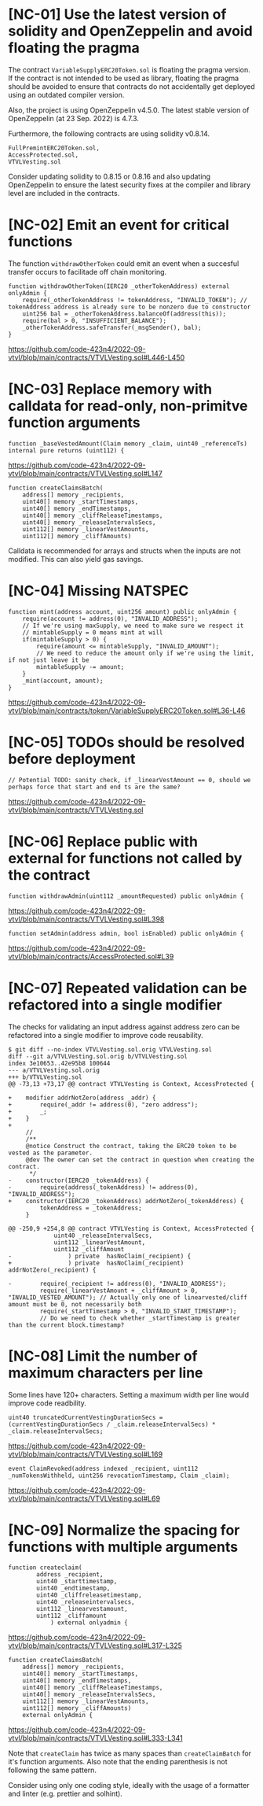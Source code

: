 # [NC-01] Use the latest version of solidity and OpenZeppelin and avoid floating the pragma

The contract `VariableSupplyERC20Token.sol` is floating the pragma version. If the contract is not intended to be used as library, floating the pragma should be avoided to ensure that contracts do not accidentally get deployed using an outdated compiler version.

Also, the project is using OpenZeppelin v4.5.0. The latest stable version of OpenZeppelin (at 23 Sep. 2022) is 4.7.3.

Furthermore, the following contracts are using solidity v0.8.14.

```solidity
FullPremintERC20Token.sol,
AccessProtected.sol,
VTVLVesting.sol
```

Consider updating solidity to 0.8.15 or 0.8.16 and also updating OpenZeppelin to  ensure the latest security fixes at the compiler and library level are included in the contracts.

# [NC-02] Emit an event for critical functions

The function `withdrawOtherToken` could emit an event when a succesful transfer occurs to facilitade off chain monitoring.

```solidity
function withdrawOtherToken(IERC20 _otherTokenAddress) external onlyAdmin {
    require(_otherTokenAddress != tokenAddress, "INVALID_TOKEN"); // tokenAddress address is already sure to be nonzero due to constructor
    uint256 bal = _otherTokenAddress.balanceOf(address(this));
    require(bal > 0, "INSUFFICIENT_BALANCE");
    _otherTokenAddress.safeTransfer(_msgSender(), bal);
}
```

https://github.com/code-423n4/2022-09-vtvl/blob/main/contracts/VTVLVesting.sol#L446-L450

# [NC-03] Replace memory with calldata for read-only, non-primitve function arguments

```solidity
function _baseVestedAmount(Claim memory _claim, uint40 _referenceTs) internal pure returns (uint112) {
```

https://github.com/code-423n4/2022-09-vtvl/blob/main/contracts/VTVLVesting.sol#L147

```solidity
function createClaimsBatch(
    address[] memory _recipients, 
    uint40[] memory _startTimestamps, 
    uint40[] memory _endTimestamps, 
    uint40[] memory _cliffReleaseTimestamps, 
    uint40[] memory _releaseIntervalsSecs, 
    uint112[] memory _linearVestAmounts, 
    uint112[] memory _cliffAmounts) 
```

Calldata is recommended for arrays and structs when the inputs are not modified. This can also yield gas savings.

# [NC-04] Missing NATSPEC

```solidity
function mint(address account, uint256 amount) public onlyAdmin {
    require(account != address(0), "INVALID_ADDRESS");
    // If we're using maxSupply, we need to make sure we respect it
    // mintableSupply = 0 means mint at will
    if(mintableSupply > 0) {
        require(amount <= mintableSupply, "INVALID_AMOUNT");
        // We need to reduce the amount only if we're using the limit, if not just leave it be
        mintableSupply -= amount;
    }
    _mint(account, amount);
}
```

https://github.com/code-423n4/2022-09-vtvl/blob/main/contracts/token/VariableSupplyERC20Token.sol#L36-L46

# [NC-05] TODOs should be resolved before deployment

```solidity
// Potential TODO: sanity check, if _linearVestAmount == 0, should we perhaps force that start and end ts are the same?
```

https://github.com/code-423n4/2022-09-vtvl/blob/main/contracts/VTVLVesting.sol

# [NC-06] Replace public with external for functions not called by the contract

```solidity
function withdrawAdmin(uint112 _amountRequested) public onlyAdmin {    
```

https://github.com/code-423n4/2022-09-vtvl/blob/main/contracts/VTVLVesting.sol#L398

```solidity
function setAdmin(address admin, bool isEnabled) public onlyAdmin {
```

https://github.com/code-423n4/2022-09-vtvl/blob/main/contracts/AccessProtected.sol#L39

# [NC-07] Repeated validation can be refactored into a single modifier

The checks for validating an input address against address zero can be refactored into a single modifier to improve code reusability.

```solidity
$ git diff --no-index VTVLVesting.sol.orig VTVLVesting.sol
diff --git a/VTVLVesting.sol.orig b/VTVLVesting.sol
index 3e10653..42e95b8 100644
--- a/VTVLVesting.sol.orig
+++ b/VTVLVesting.sol
@@ -73,13 +73,17 @@ contract VTVLVesting is Context, AccessProtected {

+    modifier addrNotZero(address _addr) {
+        require(_addr != address(0), "zero address");
+        _;
+    }
+
     //
     /**
     @notice Construct the contract, taking the ERC20 token to be vested as the parameter.
     @dev The owner can set the contract in question when creating the contract.
      */
-    constructor(IERC20 _tokenAddress) {
-        require(address(_tokenAddress) != address(0), "INVALID_ADDRESS");
+    constructor(IERC20 _tokenAddress) addrNotZero(_tokenAddress) {
         tokenAddress = _tokenAddress;
     }

@@ -250,9 +254,8 @@ contract VTVLVesting is Context, AccessProtected {
             uint40 _releaseIntervalSecs,
             uint112 _linearVestAmount,
             uint112 _cliffAmount
-                ) private  hasNoClaim(_recipient) {
+                ) private  hasNoClaim(_recipient) addrNotZero(_recipient) {

-        require(_recipient != address(0), "INVALID_ADDRESS");
         require(_linearVestAmount + _cliffAmount > 0, "INVALID_VESTED_AMOUNT"); // Actually only one of linearvested/cliff amount must be 0, not necessarily both
         require(_startTimestamp > 0, "INVALID_START_TIMESTAMP");
         // Do we need to check whether _startTimestamp is greater than the current block.timestamp?

```

# [NC-08] Limit the number of maximum characters per line

Some lines have 120+ characters. Setting a maximum width per line would improve code readbility.

```
uint40 truncatedCurrentVestingDurationSecs = (currentVestingDurationSecs / _claim.releaseIntervalSecs) * _claim.releaseIntervalSecs;
```

https://github.com/code-423n4/2022-09-vtvl/blob/main/contracts/VTVLVesting.sol#L169

```
event ClaimRevoked(address indexed _recipient, uint112 _numTokensWithheld, uint256 revocationTimestamp, Claim _claim);
```

https://github.com/code-423n4/2022-09-vtvl/blob/main/contracts/VTVLVesting.sol#L69

# [NC-09] Normalize the spacing for functions with multiple arguments

```solidity
function createclaim(
        address _recipient, 
        uint40 _starttimestamp, 
        uint40 _endtimestamp, 
        uint40 _cliffreleasetimestamp, 
        uint40 _releaseintervalsecs, 
        uint112 _linearvestamount, 
        uint112 _cliffamount
            ) external onlyadmin {
```

https://github.com/code-423n4/2022-09-vtvl/blob/main/contracts/VTVLVesting.sol#L317-L325

```solidity
function createClaimsBatch(
    address[] memory _recipients, 
    uint40[] memory _startTimestamps, 
    uint40[] memory _endTimestamps, 
    uint40[] memory _cliffReleaseTimestamps, 
    uint40[] memory _releaseIntervalsSecs, 
    uint112[] memory _linearVestAmounts, 
    uint112[] memory _cliffAmounts) 
    external onlyAdmin {
```

https://github.com/code-423n4/2022-09-vtvl/blob/main/contracts/VTVLVesting.sol#L333-L341

Note that `createClaim` has twice as many spaces than `createClaimBatch` for it's function arguments. Also note that the ending parenthesis is not following the same pattern.

Consider using only one coding style, ideally with the usage of a formatter and linter (e.g. prettier and solhint).
